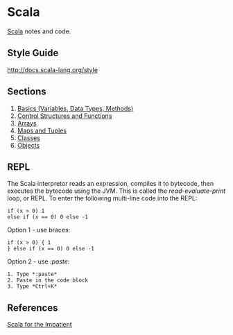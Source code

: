 Scala
=====

[Scala](http://www.scala-lang.org/) notes and code.


Style Guide
-----------
http://docs.scala-lang.org/style


Sections
--------
1. [Basics (Variables, Data Types, Methods)](01-Basics.md)
2. [Control Structures and Functions](02-ControlStructures.md)
3. [Arrays](03-Arrays.md)
4. [Maps and Tuples](04-MapsTuples.md)
5. [Classes](05-Classes.md)
6. [Objects](06-Objects.md)


REPL
----
The Scala interpretor reads an expression, compiles it to bytecode, then executes the bytecode using the JVM. This is called 
the *read-evaluate-print* loop, or REPL. To enter the following multi-line code into the REPL:
```no-highlight
if (x > 0) 1
else if (x == 0) 0 else -1
```

Option 1 - use braces:
```no-highlight
if (x > 0) { 1
} else if (x == 0) 0 else -1
```

Option 2 - use *:paste*:
```no-highlight
1. Type *:paste*
2. Paste in the code block
3. Type *Ctrl+K*
```

References
----------
[Scala for the Impatient](http://www.horstmann.com/scala/index.html)